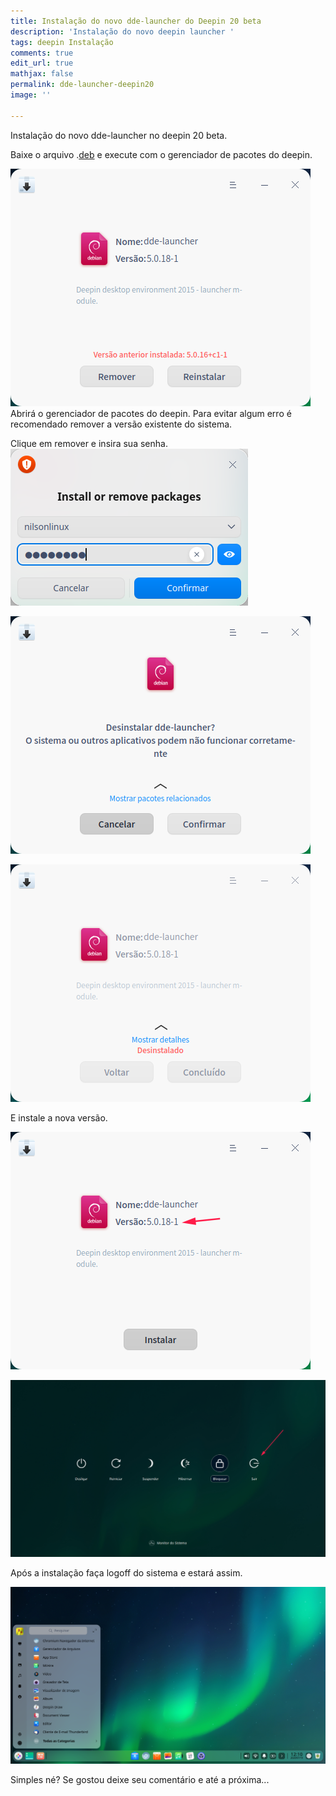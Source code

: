 ```yaml
---
title: Instalação do novo dde-launcher do Deepin 20 beta
description: 'Instalação do novo deepin launcher '
tags: deepin Instalação
comments: true
edit_url: true
mathjax: false
permalink: dde-launcher-deepin20
image: ''

---
```

Instalação do novo dde-launcher no deepin 20 beta.

Baixe o arquivo .[deb](https://github.com/nilsonlinux/deepin/blob/master/DDE-Launcher-5.0.18-1-AMD64.DEB?raw=true "dde-launcher") e execute com o gerenciador de pacotes do deepin.

![](/uploads/screen-capture_deepin-deb-installer_20200719120605.png) Abrirá o gerenciador de pacotes do deepin. Para evitar algum erro é recomendado remover a versão existente do sistema. 

Clique em remover e insira sua senha.![](/uploads/screen-capture_dde-polkit-agent_20200719120728.png)

![](/uploads/screen-capture_deepin-deb-installer_20200719120640.png)

![](/uploads/screen-capture_deepin-deb-installer_20200719120810.png)

E instale a nova versão. 

![](/uploads/screen-capture_deepin-deb-installer_20200719120844.png)

![](/uploads/screen-capture_dde-desktop_20200719120937.png)

Após a instalação faça logoff do sistema e estará assim.

![](/uploads/screen-capture_dde-desktop_20200719121052.png)

Simples né? Se gostou deixe seu comentário e até a próxima...